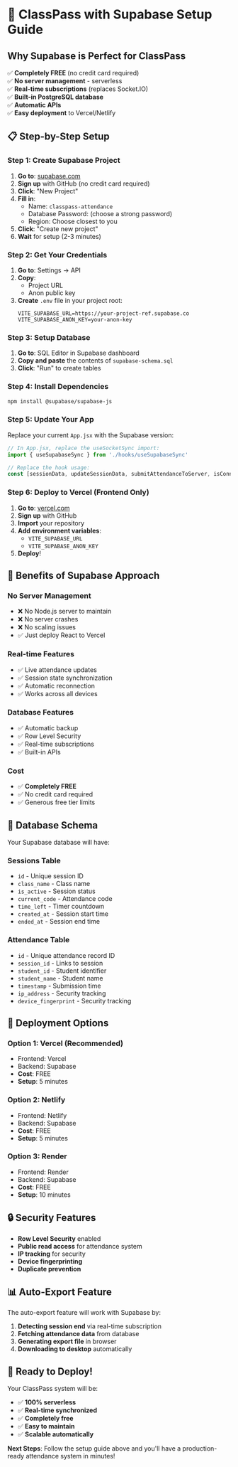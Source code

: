 # 🚀 ClassPass with Supabase Setup Guide

## Why Supabase is Perfect for ClassPass

✅ **Completely FREE** (no credit card required)  
✅ **No server management** - serverless  
✅ **Real-time subscriptions** (replaces Socket.IO)  
✅ **Built-in PostgreSQL database**  
✅ **Automatic APIs**  
✅ **Easy deployment** to Vercel/Netlify  

## 📋 Step-by-Step Setup

### Step 1: Create Supabase Project

1. **Go to**: [supabase.com](https://supabase.com)
2. **Sign up** with GitHub (no credit card required)
3. **Click**: "New Project"
4. **Fill in**:
   - Name: `classpass-attendance`
   - Database Password: (choose a strong password)
   - Region: Choose closest to you
5. **Click**: "Create new project"
6. **Wait** for setup (2-3 minutes)

### Step 2: Get Your Credentials

1. **Go to**: Settings → API
2. **Copy**:
   - Project URL
   - Anon public key
3. **Create** `.env` file in your project root:
   ```env
   VITE_SUPABASE_URL=https://your-project-ref.supabase.co
   VITE_SUPABASE_ANON_KEY=your-anon-key
   ```

### Step 3: Setup Database

1. **Go to**: SQL Editor in Supabase dashboard
2. **Copy and paste** the contents of `supabase-schema.sql`
3. **Click**: "Run" to create tables

### Step 4: Install Dependencies

```bash
npm install @supabase/supabase-js
```

### Step 5: Update Your App

Replace your current `App.jsx` with the Supabase version:

```jsx
// In App.jsx, replace the useSocketSync import:
import { useSupabaseSync } from './hooks/useSupabaseSync'

// Replace the hook usage:
const [sessionData, updateSessionData, submitAttendanceToServer, isConnected, autoExportMessage] = useSupabaseSync()
```

### Step 6: Deploy to Vercel (Frontend Only)

1. **Go to**: [vercel.com](https://vercel.com)
2. **Sign up** with GitHub
3. **Import** your repository
4. **Add environment variables**:
   - `VITE_SUPABASE_URL`
   - `VITE_SUPABASE_ANON_KEY`
5. **Deploy**!

## 🎯 Benefits of Supabase Approach

### **No Server Management**
- ❌ No Node.js server to maintain
- ❌ No server crashes
- ❌ No scaling issues
- ✅ Just deploy React to Vercel

### **Real-time Features**
- ✅ Live attendance updates
- ✅ Session state synchronization
- ✅ Automatic reconnection
- ✅ Works across all devices

### **Database Features**
- ✅ Automatic backup
- ✅ Row Level Security
- ✅ Real-time subscriptions
- ✅ Built-in APIs

### **Cost**
- ✅ **Completely FREE**
- ✅ No credit card required
- ✅ Generous free tier limits

## 🔧 Database Schema

Your Supabase database will have:

### **Sessions Table**
- `id` - Unique session ID
- `class_name` - Class name
- `is_active` - Session status
- `current_code` - Attendance code
- `time_left` - Timer countdown
- `created_at` - Session start time
- `ended_at` - Session end time

### **Attendance Table**
- `id` - Unique attendance record ID
- `session_id` - Links to session
- `student_id` - Student identifier
- `student_name` - Student name
- `timestamp` - Submission time
- `ip_address` - Security tracking
- `device_fingerprint` - Security tracking

## 🚀 Deployment Options

### **Option 1: Vercel (Recommended)**
- Frontend: Vercel
- Backend: Supabase
- **Cost**: FREE
- **Setup**: 5 minutes

### **Option 2: Netlify**
- Frontend: Netlify
- Backend: Supabase
- **Cost**: FREE
- **Setup**: 5 minutes

### **Option 3: Render**
- Frontend: Render
- Backend: Supabase
- **Cost**: FREE
- **Setup**: 10 minutes

## 🔒 Security Features

- **Row Level Security** enabled
- **Public read access** for attendance system
- **IP tracking** for security
- **Device fingerprinting**
- **Duplicate prevention**

## 📊 Auto-Export Feature

The auto-export feature will work with Supabase by:
1. **Detecting session end** via real-time subscription
2. **Fetching attendance data** from database
3. **Generating export file** in browser
4. **Downloading to desktop** automatically

## 🎉 Ready to Deploy!

Your ClassPass system will be:
- ✅ **100% serverless**
- ✅ **Real-time synchronized**
- ✅ **Completely free**
- ✅ **Easy to maintain**
- ✅ **Scalable automatically**

**Next Steps**: Follow the setup guide above and you'll have a production-ready attendance system in minutes!
